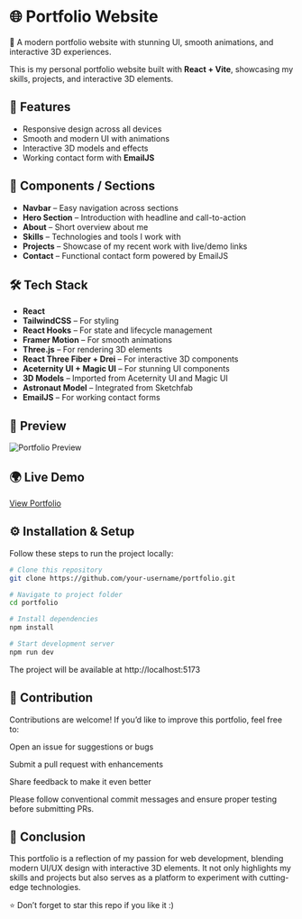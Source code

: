 # 🌐 Portfolio Website

🚀 A modern portfolio website with stunning UI, smooth animations, and interactive 3D experiences.  

This is my personal portfolio website built with **React + Vite**, showcasing my skills, projects, and interactive 3D elements.  

## 🚀 Features
- Responsive design across all devices  
- Smooth and modern UI with animations  
- Interactive 3D models and effects  
- Working contact form with **EmailJS**  

## 📂 Components / Sections
- **Navbar** – Easy navigation across sections  
- **Hero Section** – Introduction with headline and call-to-action  
- **About** – Short overview about me  
- **Skills** – Technologies and tools I work with  
- **Projects** – Showcase of my recent work with live/demo links  
- **Contact** – Functional contact form powered by EmailJS  

## 🛠️ Tech Stack
- **React**  
- **TailwindCSS** – For styling  
- **React Hooks** – For state and lifecycle management  
- **Framer Motion** – For smooth animations  
- **Three.js** – For rendering 3D elements  
- **React Three Fiber + Drei** – For interactive 3D components  
- **Aceternity UI + Magic UI** – For stunning UI components  
- **3D Models** – Imported from Aceternity UI and Magic UI  
- **Astronaut Model** – Integrated from Sketchfab  
- **EmailJS** – For working contact forms  

## 📸 Preview
![Portfolio Preview](./screenshot.png) <!-- Add screenshot of your site here -->

## 🌍 Live Demo
[View Portfolio](https://your-portfolio-link.netlify.app)  

## ⚙️ Installation & Setup
Follow these steps to run the project locally:  

```bash
# Clone this repository
git clone https://github.com/your-username/portfolio.git

# Navigate to project folder
cd portfolio

# Install dependencies
npm install

# Start development server
npm run dev
```
The project will be available at http://localhost:5173

## 🤝 Contribution

Contributions are welcome! If you’d like to improve this portfolio, feel free to:

Open an issue for suggestions or bugs

Submit a pull request with enhancements

Share feedback to make it even better

Please follow conventional commit messages and ensure proper testing before submitting PRs.

## 🏁 Conclusion

This portfolio is a reflection of my passion for web development, blending modern UI/UX design with interactive 3D elements.
It not only highlights my skills and projects but also serves as a platform to experiment with cutting-edge technologies.

⭐ Don’t forget to star this repo if you like it :)
